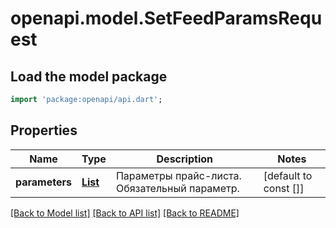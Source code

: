 # openapi.model.SetFeedParamsRequest

## Load the model package
```dart
import 'package:openapi/api.dart';
```

## Properties
Name | Type | Description | Notes
------------ | ------------- | ------------- | -------------
**parameters** | [**List<FeedParameterDTO>**](FeedParameterDTO.md) | Параметры прайс-листа.  Обязательный параметр.  | [default to const []]

[[Back to Model list]](../README.md#documentation-for-models) [[Back to API list]](../README.md#documentation-for-api-endpoints) [[Back to README]](../README.md)



